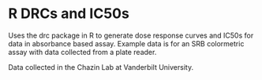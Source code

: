 # R DRCs and IC50s

Uses the drc package in R to generate dose response curves and IC50s for data in absorbance based assay. Example data is for an SRB colormetric assay with data collected from a plate reader.

Data collected in the Chazin Lab at Vanderbilt University.
